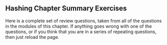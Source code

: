 
## Hashing Chapter Summary Exercises

Here is a complete set of review questions, taken from all of the
questions in the modules of this chapter. If anything goes wrong with
one of the questions, or if you think that you are in a series of
repeating questions, then just reload the page.

<avembed id="HashChapterSumm" src="Hashing/HashChapterSumm.html" type="ka" name="Hashing Chapter Summary Exercise"/>
